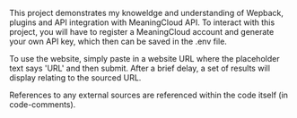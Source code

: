 This project demonstrates my knoweldge and understanding of Wepback, plugins and API integration with MeaningCloud API. To interact with this project, you will have to register a MeaningCloud account and generate your own API key, which then can be saved in the .env file.

To use the website, simply paste in a website URL where the placeholder text says 'URL' and then submit. After a brief delay, a set of results will display relating to the sourced URL.

References to any external sources are referenced within the code itself (in code-comments).
